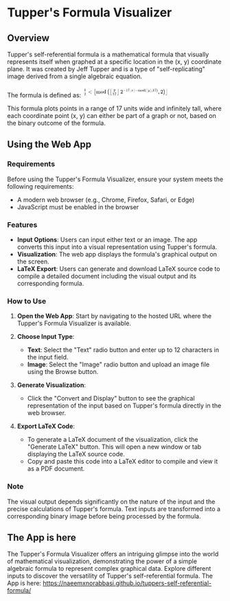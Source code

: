 # Tupper's Formula Visualizer

## Overview

Tupper's self-referential formula is a mathematical formula that visually represents itself when graphed at a specific location in the (x, y) coordinate plane. It was created by Jeff Tupper and is a type of "self-replicating" image derived from a single algebraic equation.

The formula is defined as:
<img src="formula_image.png" alt="Tupper's Formula" width="40%" title="Tupper's Formula Visual">
<!--\[ \frac{1}{2} < \left\lfloor \text{mod} \left( \left\lfloor \frac{y}{17} \right\rfloor 2^{-17 \lfloor x \rfloor - \text{mod} (\lfloor y \rfloor, 17)}, 2 \right) \right\rfloor \]-->
<!--![Tupper's Formula](formula_image.png width="50%"  "Tupper's Formula Visual")-->

This formula plots points in a range of 17 units wide and infinitely tall, where each coordinate point (x, y) can either be part of a graph or not, based on the binary outcome of the formula.

## Using the Web App

### Requirements

Before using the Tupper's Formula Visualizer, ensure your system meets the following requirements:
- A modern web browser (e.g., Chrome, Firefox, Safari, or Edge)
- JavaScript must be enabled in the browser

### Features

- **Input Options**: Users can input either text or an image. The app converts this input into a visual representation using Tupper's formula.
- **Visualization**: The web app displays the formula's graphical output on the screen.
- **LaTeX Export**: Users can generate and download LaTeX source code to compile a detailed document including the visual output and its corresponding formula.

### How to Use

1. **Open the Web App**: Start by navigating to the hosted URL where the Tupper's Formula Visualizer is available.

2. **Choose Input Type**:
    - **Text**: Select the "Text" radio button and enter up to 12 characters in the input field.
    - **Image**: Select the "Image" radio button and upload an image file using the Browse button.

3. **Generate Visualization**:
    - Click the "Convert and Display" button to see the graphical representation of the input based on Tupper's formula directly in the web browser.

4. **Export LaTeX Code**:
    - To generate a LaTeX document of the visualization, click the "Generate LaTeX" button. This will open a new window or tab displaying the LaTeX source code.
    - Copy and paste this code into a LaTeX editor to compile and view it as a PDF document.

### Note

The visual output depends significantly on the nature of the input and the precise calculations of Tupper's formula. Text inputs are transformed into a corresponding binary image before being processed by the formula.

## The App is here

The Tupper's Formula Visualizer offers an intriguing glimpse into the world of mathematical visualization, demonstrating the power of a simple algebraic formula to represent complex graphical data. Explore different inputs to discover the versatility of Tupper's self-referential formula. The App is here: https://naeemxnorabbasi.github.io/tuppers-self-referential-formula/
